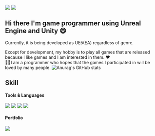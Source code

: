 <img src="https://img.shields.io/badge/spdhfh31@gmail.com-EA4335?style=plastic&logo=Gmail&logoColor=ffffff"/></a>
<img src="https://img.shields.io/badge/Snowsigh-181717?style=plastic&logo=GitHub&logoColor=ffffff"/></a>

 ## **Hi there I'm game programmer using Unreal Engine and Unity** 😄  
 Currently, it is being developed as UE5(EA) regardless of genre.

 Except for development, my hobby is to play all games that are released because I like games and I am interested in them. ❤  
🐱‍🐉I am a programmer who hopes that the games I participated in will be loved by many people.
![Anurag's GitHub stats](https://github-readme-stats.vercel.app/api?username=Snowsigh&show_icons=true&theme=highcontrast )

## Skill  
#### Tools & Languages
<img src="https://img.shields.io/badge/C++-DE00A5?style=plastic&logo=VisualStudio&logoColor=ffffff"/></a>
<img src="https://img.shields.io/badge/UnrealEngine-0E1128?style=plastic&logo=UnrealEngine&logoColor=ffffff"/></a>
<img src="https://img.shields.io/badge/Unity-000000?style=plastic&logo=Unity&logoColor=ffffff"/></a>
<img src="https://img.shields.io/badge/Git-F05032?style=plastic&logo=Git&logoColor=ffffff"/></a>
#### Portfolio 
<a href="https://drive.google.com/drive/folders/1nSgjcvf8XW9adWPGWd2PyRq2LBgXkvtz?usp=sharing" target="_blank"><img src="https://img.shields.io/badge/GDrive-4285F4?style=Plastic&logo=Google Drive&logoColor=ffffff"/></a>
<!--
**Snowsigh/Snowsigh** is a ✨ _special_ ✨ repository because its `README.md` (this file) appears on your GitHub profile.

Here are some ideas to get you started:

- 🔭 I’m currently working on ...
- 🌱 I’m currently learning ...
- 👯 I’m looking to collaborate on ...
- 🤔 I’m looking for help with ...
- 💬 Ask me about ...
- 📫 How to reach me: ...
- 😄 Pronouns: ...
- ⚡ Fun fact: ...
-->

